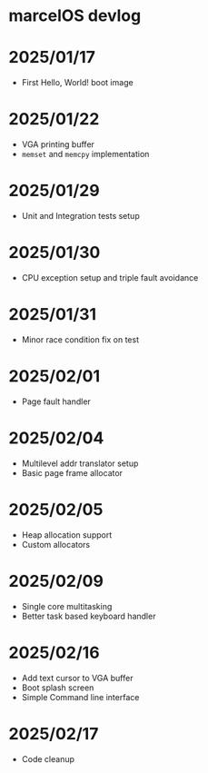 # marcelOS devlog

# 2025/01/17

-   First Hello, World! boot image

# 2025/01/22

-   VGA printing buffer
-   `memset` and `memcpy` implementation

# 2025/01/29

-   Unit and Integration tests setup

# 2025/01/30

-   CPU exception setup and triple fault avoidance

# 2025/01/31

-   Minor race condition fix on test

# 2025/02/01

-   Page fault handler

# 2025/02/04

-   Multilevel addr translator setup
-   Basic page frame allocator

# 2025/02/05

-   Heap allocation support
-   Custom allocators

# 2025/02/09

-   Single core multitasking
-   Better task based keyboard handler

# 2025/02/16

-   Add text cursor to VGA buffer
-   Boot splash screen
-   Simple Command line interface

# 2025/02/17

-   Code cleanup
